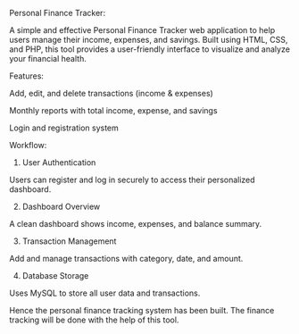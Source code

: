 

 Personal Finance Tracker:

A simple and effective Personal Finance Tracker web application to help users manage their income, expenses, and savings. Built using HTML, CSS, and PHP, this tool provides a user-friendly interface to visualize and analyze your financial health.


 Features:

 Add, edit, and delete transactions (income & expenses)

 Monthly reports with total income, expense, and savings

 Login and registration system


 Workflow:

1. User Authentication

Users can register and log in securely to access their personalized dashboard.



2. Dashboard Overview

A clean dashboard shows income, expenses, and balance summary.



3. Transaction Management

Add and manage transactions with category, date, and amount.



4. Database Storage

Uses MySQL to store all user data and transactions.

  Hence the personal finance tracking system has been built. The finance tracking will be done with the help of this tool.







